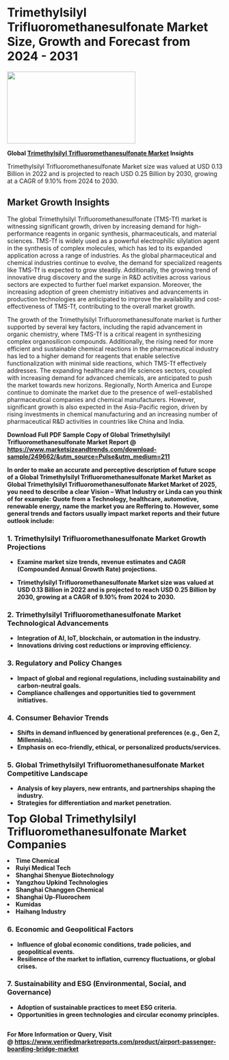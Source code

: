<H1>Trimethylsilyl Trifluoromethanesulfonate Market Size, Growth and Forecast from 2024 - 2031</H1><img class="aligncenter size-medium wp-image-584254" src="https://thirdeyenews.in/wp-content/uploads/2024/09/Global-Market-Research-300x168.jpeg" alt="" width="300" height="168" /><p><strong>Global&nbsp;<a href="https://www.marketsizeandtrends.com/download-sample/249662/&amp;utm_source=Pulse&amp;utm_medium=211">Trimethylsilyl Trifluoromethanesulfonate Market</a> Insights</strong></p><p>Trimethylsilyl Trifluoromethanesulfonate Market size was valued at USD 0.13 Billion in 2022 and is projected to reach USD 0.25 Billion by 2030, growing at a CAGR of 9.10% from 2024 to 2030.</p><p><h2>Market Growth Insights</h2> <p>The global Trimethylsilyl Trifluoromethanesulfonate (TMS-Tf) market is witnessing significant growth, driven by increasing demand for high-performance reagents in organic synthesis, pharmaceuticals, and material sciences. TMS-Tf is widely used as a powerful electrophilic silylation agent in the synthesis of complex molecules, which has led to its expanded application across a range of industries. As the global pharmaceutical and chemical industries continue to evolve, the demand for specialized reagents like TMS-Tf is expected to grow steadily. Additionally, the growing trend of innovative drug discovery and the surge in R&D activities across various sectors are expected to further fuel market expansion. Moreover, the increasing adoption of green chemistry initiatives and advancements in production technologies are anticipated to improve the availability and cost-effectiveness of TMS-Tf, contributing to the overall market growth.</p> <p><strong></strong></p> <p>The growth of the Trimethylsilyl Trifluoromethanesulfonate market is further supported by several key factors, including the rapid advancement in organic chemistry, where TMS-Tf is a critical reagent in synthesizing complex organosilicon compounds. Additionally, the rising need for more efficient and sustainable chemical reactions in the pharmaceutical industry has led to a higher demand for reagents that enable selective functionalization with minimal side reactions, which TMS-Tf effectively addresses. The expanding healthcare and life sciences sectors, coupled with increasing demand for advanced chemicals, are anticipated to push the market towards new horizons. Regionally, North America and Europe continue to dominate the market due to the presence of well-established pharmaceutical companies and chemical manufacturers. However, significant growth is also expected in the Asia-Pacific region, driven by rising investments in chemical manufacturing and an increasing number of pharmaceutical R&D activities in countries like China and India.</p> <p><strong></p><p><span class=""><strong>Download Full PDF Sample Copy of Global Trimethylsilyl Trifluoromethanesulfonate Market Report</strong> @ <a href="https://www.marketsizeandtrends.com/download-sample/249662/&amp;utm_source=Pulse&amp;utm_medium=211" target="_blank">https://www.marketsizeandtrends.com/download-sample/249662/&amp;utm_source=Pulse&amp;utm_medium=211</a></span></p><p>In order to make an accurate and perceptive description of future scope of a Global&nbsp;Trimethylsilyl Trifluoromethanesulfonate Market Market as Global&nbsp;Trimethylsilyl Trifluoromethanesulfonate Market Market of 2025, you need to describe a clear Vision &ndash; What Industry or Linda can you think of for example: Quote from a Technology, healthcare, automotive, renewable energy, name the market you are Reffering to. However, some general trends and factors usually impact market reports and their future outlook include:</p><h3>1.&nbsp;<strong>Trimethylsilyl Trifluoromethanesulfonate Market Growth Projections</strong></h3><ul><li>Examine market size trends, revenue estimates and CAGR (Compounded Annual Growth Rate) projections.</li><li><p>Trimethylsilyl Trifluoromethanesulfonate Market size was valued at USD 0.13 Billion in 2022 and is projected to reach USD 0.25 Billion by 2030, growing at a CAGR of 9.10% from 2024 to 2030.</p></li></ul><h3>2.&nbsp;<strong>Trimethylsilyl Trifluoromethanesulfonate Market Technological Advancements</strong></h3><ul><li>Integration of AI, IoT, blockchain, or automation in the industry.</li><li>Innovations driving cost reductions or improving efficiency.</li></ul><h3>3.&nbsp;<strong>Regulatory and Policy Changes</strong></h3><ul><li>Impact of global and regional regulations, including sustainability and carbon-neutral goals.</li><li>Compliance challenges and opportunities tied to government initiatives.</li></ul><h3>4.&nbsp;<strong>Consumer Behavior Trends</strong></h3><ul><li>Shifts in demand influenced by generational preferences (e.g., Gen Z, Millennials).</li><li>Emphasis on eco-friendly, ethical, or personalized products/services.</li></ul><h3>5.&nbsp;<strong>Global Trimethylsilyl Trifluoromethanesulfonate Market Competitive Landscape</strong></h3><ul><li>Analysis of key players, new entrants, and partnerships shaping the industry.</li><li>Strategies for differentiation and market penetration.</li></ul><p data-pm-slice="1 1 []"><span style="color: inherit; font-family: inherit; font-size: 25px;">Top Global Trimethylsilyl Trifluoromethanesulfonate Market Companies</span></p><div class="" data-test-id=""><p><li>Time Chemical</li><li> Ruiyi Medical Tech</li><li> Shanghai Shenyue Biotechnology</li><li> Yangzhou Upkind Technologies</li><li> Shanghai Changgen Chemical</li><li> Shanghai Up-Fluorochem</li><li> Kumidas</li><li> Haihang Industry</li></p></div><h3>6.&nbsp;<strong>Economic and Geopolitical Factors</strong></h3><ul><li>Influence of global economic conditions, trade policies, and geopolitical events.</li><li>Resilience of the market to inflation, currency fluctuations, or global crises.</li></ul><h3>7.&nbsp;<strong>Sustainability and ESG (Environmental, Social, and Governance)</strong></h3><ul><li>Adoption of sustainable practices to meet ESG criteria.</li><li>Opportunities in green technologies and circular economy principles.</li></ul><h2><strong style="font-size: 14px;">For More Information or Query, Visit @&nbsp;</strong><a style="background-color: #ffffff; font-size: 14px;" href="https://www.marketsizeandtrends.com/report/trimethylsilyl-trifluoromethanesulfonate-market/" target="_blank">https://www.verifiedmarketreports.com/product/airport-passenger-boarding-bridge-market</a></h2>
